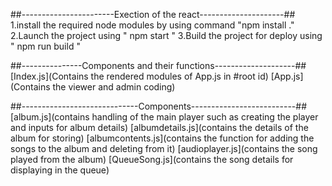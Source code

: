 ##-----------------------Exection of the react---------------------##
1.install the required node modules by using command "npm install ."
2.Launch the project using  "  npm start  "
3.Build the project for deploy using "  npm run build  "

##---------------Components and their functions--------------------##
[Index.js](Contains the rendered modules of App.js in #root id)
[App.js](Contains the viewer and admin coding)

##-----------------------------Components--------------------------##
[album.js](contains handling of the main player such as creating the player and inputs for album details)
[albumdetails.js](contains the details of the album for storing)
[albumcontents.js](contains the function for adding the songs to the album and deleting from it)
[audioplayer.js](contains the song played from the album)
[QueueSong.js](contains the song details for displaying in the queue)